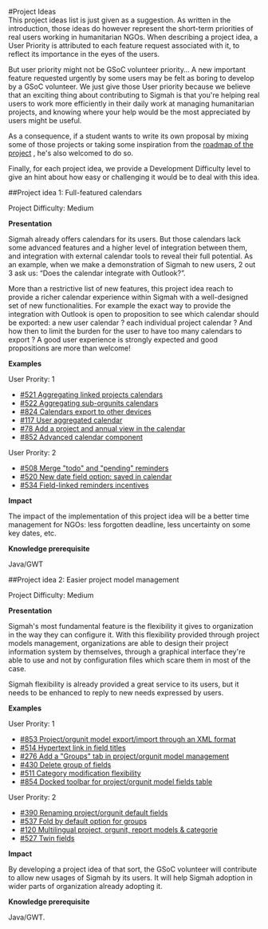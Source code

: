 #Project Ideas    
This project ideas list is just given as a suggestion. As written in the introduction, those ideas do however represent the short-term priorities of real users working in humanitarian NGOs. When describing a project idea, a User Priority is attributed to each feature request associated with it, to reflect its importance in the eyes of the users.

But user priority might not be GSoC volunteer priority… A new important feature requested urgently by some users may be felt as boring to develop by a GSoC volunteer. We just give those User priority because we believe that an exciting thing about contributing to Sigmah is that you're helping real users to work more efficiently in their daily work at managing humanitarian projects, and knowing where your help would be the most appreciated by users might be useful.

As a consequence, if a student wants to write its own proposal by mixing some of those projects or taking some inspiration from the [roadmap of the project](http://www.sigmah.org/issues/roadmap_page.php) , he's also welcomed to do so.

Finally, for each project idea, we provide a Development Difficulty level to give an hint about how easy or challenging it would be to deal with this idea.     

##Project idea 1: Full-featured calendars

Project Difficulty: Medium

**Presentation**

Sigmah already offers calendars for its users. But those calendars lack some advanced features and a higher level of integration between them, and integration with external calendar tools to reveal their full potential. As an example, when we make a demonstration of Sigmah to new users, 2 out 3 ask us: “Does the calendar integrate with Outlook?”.

More than a restrictive list of new features, this project idea reach to provide a richer calendar experience within Sigmah with a well-designed set of new functionalities. For example the exact way to provide the integration with Outlook is open to proposition to see which calendar should be exported: a new user calendar ? each individual project calendar ? And how then to limit the burden for the user to have too many calendars to export ? A good user experience is strongly expected and good propositions are more than welcome!

**Examples**

User Prority: 1

- [#521 Aggregating linked projects calendars](http://www.sigmah.org/issues/view.php?id=521)
- [#522 Aggregating sub-orgunits calendars](http://www.sigmah.org/issues/view.php?id=522)
- [#824 Calendars export to other devices](http://www.sigmah.org/issues/view.php?id=824)
- [#117 User aggregated calendar](http://www.sigmah.org/issues/view.php?id=117)
- [#78 Add a project and annual view in the calendar](http://www.sigmah.org/issues/view.php?id=78)
- [#852 Advanced calendar component](http://www.sigmah.org/issues/view.php?id=852)

User Prority: 2

- [#508 Merge "todo" and "pending" reminders](http://www.sigmah.org/issues/view.php?id=508)
- [#520 New date field option: saved in calendar](http://www.sigmah.org/issues/view.php?id=520)
- [#534 Field-linked reminders incentives](http://www.sigmah.org/issues/view.php?id=534)

**Impact**

The impact of the implementation of this project idea will be a better time management for NGOs: less forgotten deadline, less uncertainty on some key dates, etc.

**Knowledge prerequisite**

Java/GWT

##Project idea 2: Easier project model management

Project Difficulty: Medium

**Presentation**

Sigmah's most fundamental feature is the flexibility it gives to organization in the way they can configure it. With this flexibility provided through project models management, organizations are able to design their project information system by themselves, through a graphical interface they're able to use and not by configuration files which scare them in most of the case.

Sigmah flexibility is already provided a great service to its users, but it needs to be enhanced to reply to new needs expressed by users.

**Examples**

User Prority: 1

- [#853 Project/orgunit model export/import through an XML format](http://www.sigmah.org/issues/view.php?id=853)     
- [#514 Hypertext link in field titles](http://www.sigmah.org/issues/view.php?id=514)      
- [#276 Add a "Groups" tab in project/orgunit model management](http://www.sigmah.org/issues/view.php?id=276)     
- [#430 Delete group of fields](http://www.sigmah.org/issues/view.php?id=430)       
- [#511 Category modification flexibility](http://www.sigmah.org/issues/view.php?id=511)        
- [#854 Docked toolbar for project/orgunit model fields table](http://www.sigmah.org/issues/view.php?id=854)       

User Prority: 2

- [#390 Renaming project/orgunit default fields](http://www.sigmah.org/issues/view.php?id=390)        
- [#537 Fold by default option for groups](http://www.sigmah.org/issues/view.php?id=537)                        
- [#120 Multilingual project, orgunit, report models & categorie](http://www.sigmah.org/issues/view.php?id=120)       
- [#527 Twin fields](http://www.sigmah.org/issues/view.php?id=527)               

**Impact**

By developing a project idea of that sort, the GSoC volunteer will contribute to allow new usages of Sigmah by its users. It will help Sigmah adoption in wider parts of organization already adopting it.

**Knowledge prerequisite**

Java/GWT.
